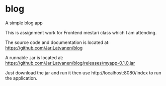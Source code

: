 # blog
A simple blog app

This is assignment work for Frontend mestari class which I am attending.

The source code and documentation is located at: https://github.com/JariLatvanen/blog

A runnable .jar is located at: https://github.com/JariLatvanen/blog/releases/myapp-0.1.0.jar

Just download the jar and run it then use http://localhost:8080/index
to run the application.

